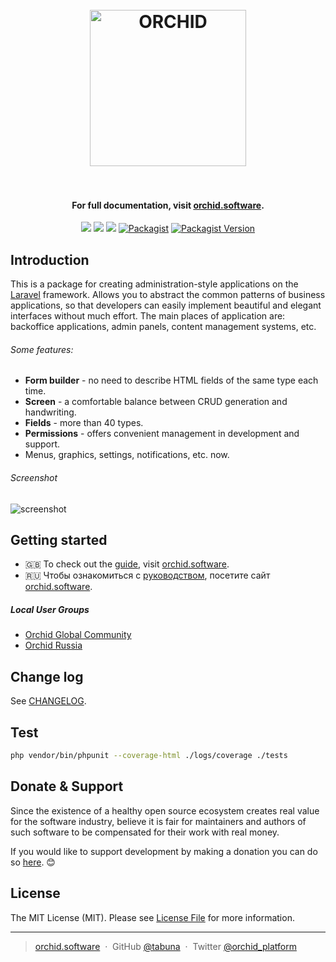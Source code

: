 
<h1 align="center">
  <br>
  <a href="https://orchid.software/"><img src="https://orchid.software/assets/img/orchid.svg" alt="ORCHID" width="250"></a>
  <br>
  <br>
</h1>

<h4 align="center">For full documentation, visit <a href="http://orchid.software">orchid.software</a>.</h4>

<p align="center">
<a href="https://travis-ci.org/orchidsoftware/platform/"><img src="https://travis-ci.org/orchidsoftware/platform.svg?branch=master"></a>
<a href="https://styleci.io/repos/73781385"><img src="https://styleci.io/repos/73781385/shield?branch=master"/></a>
<a href="https://codecov.io/gh/orchidsoftware/platform"><img src="https://codecov.io/gh/orchidsoftware/platform/branch/master/graph/badge.svg" /></a>
<a href="https://packagist.org/packages/orchid/platform"><img alt="Packagist" src="https://img.shields.io/packagist/dt/orchid/platform.svg"></a>
<a href="https://packagist.org/packages/orchid/platform"><img alt="Packagist Version" src="https://img.shields.io/packagist/v/orchid/platform.svg"></a>
</p>

## Introduction

This is a package for creating administration-style applications on the [Laravel](https://laravel.com) framework. Allows you to abstract the common patterns of business applications, so that developers can easily implement beautiful and elegant interfaces without much effort. The main places of application are: backoffice applications, admin panels, content management systems, etc.

###### Some features:

- **Form builder** - no need to describe HTML fields of the same type each time.
- **Screen** - a comfortable balance between CRUD generation and handwriting.
- **Fields** - more than 40 types.
- **Permissions** - offers convenient management in development and support.
- Menus, graphics, settings, notifications, etc. now.
 
###### Screenshot

![screenshot](https://user-images.githubusercontent.com/5102591/61695228-cc133f80-ad3b-11e9-94b7-11661be67b45.png)

 ## Getting started

* :uk: To check out the [guide](https://orchid.software/en/docs/), visit [orchid.software](https://orchid.software/en/docs/). 
* :ru: Чтобы ознакомиться с [руководством](https://orchid.software/ru/docs/), посетите сайт [orchid.software](https://orchid.software/ru/docs/).

##### Local User Groups

* [Orchid Global Community](https://t.me/orchid_community)
* [Orchid Russia](https://t.me/orchid_russian_community)

## Change log

See [CHANGELOG](CHANGELOG.md).


## Test

```bash
php vendor/bin/phpunit --coverage-html ./logs/coverage ./tests
```

## Donate & Support

Since the existence of a healthy open source ecosystem creates real value for the software industry, believe it is fair for maintainers and authors of such software to be compensated for their work with real money.

If you would like to support development by making a donation you can do so [here](https://www.paypal.me/tabuna/10usd). &#x1F60A;


## License

The MIT License (MIT). Please see [License File](LICENSE) for more information.

---

> [orchid.software](https://orchid.software) &nbsp;&middot;&nbsp;
> GitHub [@tabuna](https://github.com/tabuna) &nbsp;&middot;&nbsp;
> Twitter [@orchid_platform](https://twitter.com/orchid_platform)

